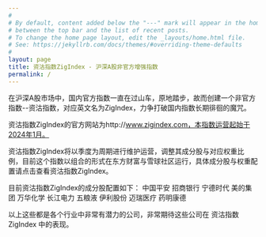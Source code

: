 ```yaml
---
#
# By default, content added below the "---" mark will appear in the home page
# between the top bar and the list of recent posts.
# To change the home page layout, edit the _layouts/home.html file.
# See: https://jekyllrb.com/docs/themes/#overriding-theme-defaults
#
layout: page
title: 资沽指数ZigIndex - 沪深A股非官方增强指数
permalink: /
---
```




在沪深A股市场中，国内官方指数一直在过山车，原地踏步，故而创建一个非官方指数--资沽指数，对应英文名为ZigIndex，力争打破国内指数长期徘徊的魔咒。

资沽指数ZigIndex的官方网站为http://www.zigindex.com，本指数运营起始于2024年1月。

资沽指数ZigIndex将以季度为周期进行维护运营，调整其成分股与对应权重比例，目前这个指数以组合的形式在东方财富与雪球社区运行，具体成分股与权重配置请点击查看资沽指数ZigIndex。

目前资沽指数ZigIndex的成分股配置如下：
中国平安
招商银行
宁德时代
美的集团
万华化学
长江电力
五粮液
伊利股份
迈瑞医疗
药明康德

以上这些都是各个行业中非常有潜力的公司，非常期待这些公司在 资沽指数ZigIndex 中的表现。
